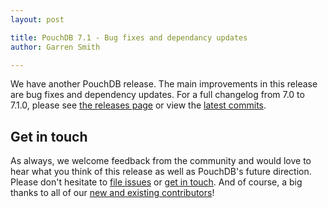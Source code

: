 ```yaml
---
layout: post

title: PouchDB 7.1 - Bug fixes and dependancy updates
author: Garren Smith

---
```


We have another PouchDB release. The main improvements in this release are bug fixes and dependency updates. 
For a full changelog from 7.0 to 7.1.0, please see [the releases page](https://github.com/pouchdb/pouchdb/releases) or view the [latest commits](https://github.com/pouchdb/pouchdb/compare/7.0.0...master).


## Get in touch

As always, we welcome feedback from the community and would love to hear what you think of this release as well as PouchDB's future direction. Please don't hesitate to [file issues](https://github.com/pouchdb/pouchdb/issues) or [get in touch](https://github.com/pouchdb/pouchdb/blob/master/CONTRIBUTING.md#get-in-touch). And of course, a big thanks to all of our [new and existing contributors](https://github.com/pouchdb/pouchdb/graphs/contributors)!